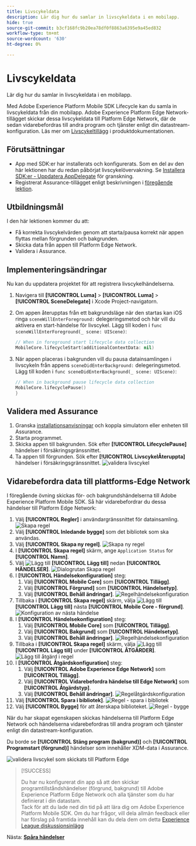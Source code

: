 ```yaml
---
title: Livscykeldata
description: Lär dig hur du samlar in livscykeldata i en mobilapp.
hide: true
source-git-commit: b3cf168fc9b20ea78df0f8863a6395e9a45ed832
workflow-type: tm+mt
source-wordcount: '630'
ht-degree: 0%

---
```


# Livscykeldata

Lär dig hur du samlar in livscykeldata i en mobilapp.

Med Adobe Experience Platform Mobile SDK Lifecycle kan du samla in livscykeldata från din mobilapp. Adobe Experience Platform Edge Network-tillägget skickar dessa livscykeldata till Platform Edge Network, där de sedan vidarebefordras till andra program och tjänster enligt din datastream-konfiguration. Läs mer om [Livscykeltillägg](https://developer.adobe.com/client-sdks/documentation/lifecycle-for-edge-network/) i produktdokumentationen.


## Förutsättningar

* App med SDK:er har installerats och konfigurerats. Som en del av den här lektionen har du redan påbörjat livscykelövervakning. Se [Installera SDK:er - Uppdatera AppDelegate](install-sdks.md#update-appdelegate) för granskning.
* Registrerat Assurance-tillägget enligt beskrivningen i [föregående lektion](install-sdks.md).

## Utbildningsmål

I den här lektionen kommer du att:

<!--
* Add lifecycle field group to the schema.
* -->
* Få korrekta livscykelvärden genom att starta/pausa korrekt när appen flyttas mellan förgrunden och bakgrunden.
* Skicka data från appen till Platform Edge Network.
* Validera i Assurance.

<!--
## Add lifecycle field group to schema

The Consumer Experience Event field group you added in the [previous lesson](create-schema.md) already contains the lifecycle fields, so you can skip this step. If you don't use Consumer Experience Event field group in your own app, you can add the lifecycle fields by doing the following:

1. Navigate to the schema interface as described in the [previous lesson](create-schema.md).
1. Open the **Luma Mobile App Event Schema** schema and select **[!UICONTROL Add]** next to Field groups.
    ![select add](assets/lifecycle-add.png)
1. In the search bar, enter "lifecycle".
1. Select the checkbox next to **[!UICONTROL AEP Mobile Lifecycle Details]**.
1. Select **[!UICONTROL Add field groups]**.
    ![add field group](assets/lifecycle-lifecycle-field-group.png)
1. Select **[!UICONTROL Save]**.
    ![save](assets/lifecycle-lifecycle-save.png)
-->

## Implementeringsändringar

Nu kan du uppdatera projektet för att registrera livscykelhändelserna.

1. Navigera till **[!UICONTROL Luma]** > **[!UICONTROL Luma]** > **[!UICONTROL SceneDelegate]** i Xcode Project-navigatorn.

1. Om appen återupptas från ett bakgrundsläge när den startas kan iOS ringa `sceneWillEnterForeground:` delegeringsmetod och här vill du aktivera en start-händelse för livscykel. Lägg till koden i `func sceneWillEnterForeground(_ scene: UIScene)`:

   ```swift
   // When in foreground start lifecycle data collection
   MobileCore.lifecycleStart(additionalContextData: nil)
   ```

1. När appen placeras i bakgrunden vill du pausa datainsamlingen i livscykeln från appens `sceneDidEnterBackground:` delegeringsmetod. Lägg till koden i  `func sceneDidEnterBackground(_ scene: UIScene)`:

   ```swift
   // When in background pause lifecycle data collection
   MobileCore.lifecyclePause()
   }
   ```

## Validera med Assurance

1. Granska [installationsanvisningar](assurance.md) och koppla simulatorn eller enheten till Assurance.
1. Starta programmet.
1. Skicka appen till bakgrunden. Sök efter **[!UICONTROL LifecyclePause]** händelser i försäkringsgränssnittet.
1. Ta appen till förgrunden. Sök efter **[!UICONTROL LivscykelÅteruppta]** händelser i försäkringsgränssnittet.
   ![validera livscykel](assets/lifecycle-lifecycle-assurance.png)


## Vidarebefordra data till plattforms-Edge Network

I föregående övning skickas för- och bakgrundshändelserna till Adobe Experience Platform Mobile SDK. Så här vidarebefordrar du dessa händelser till Platform Edge Network:

1. Välj **[!UICONTROL Regler]** i användargränssnittet för datainsamling.
   ![Skapa regel](assets/rule-create.png)
1. Välj **[!UICONTROL Inledande bygge]** som det bibliotek som ska användas.
1. Välj **[!UICONTROL Skapa ny regel]**.
   ![Skapa ny regel](assets/rules-create-new.png)
1. I **[!UICONTROL Skapa regel]** skärm, ange `Application Status` for **[!UICONTROL Namn]**.
1. Välj ![Lägg till](https://spectrum.adobe.com/static/icons/workflow_18/Smock_AddCircle_18_N.svg) **[!UICONTROL Lägg till]** nedan **[!UICONTROL HÄNDELSER]**.
   ![Dialogrutan Skapa regel](assets/rule-create-name.png)
1. I **[!UICONTROL Händelsekonfiguration]** steg:
   1. Välj **[!UICONTROL Mobile Core]** som **[!UICONTROL Tillägg]**.
   1. Välj **[!UICONTROL Förgrund]** som **[!UICONTROL Händelsetyp]**.
   1. Välj **[!UICONTROL Behåll ändringar]**.
      ![Regelhändelsekonfiguration](assets/rule-event-configuration.png)
1. Tillbaka i **[!UICONTROL Skapa regel]** skärm, välja ![Lägg till](https://spectrum.adobe.com/static/icons/workflow_18/Smock_AddCircle_18_N.svg) **[!UICONTROL Lägg till]** nästa **[!UICONTROL Mobile Core - förgrund]**.
   ![Konfiguration av nästa händelse](assets/rule-event-configuration-next.png)
1. I **[!UICONTROL Händelsekonfiguration]** steg:
   1. Välj **[!UICONTROL Mobile Core]** som **[!UICONTROL Tillägg]**.
   1. Välj **[!UICONTROL Bakgrund]** som **[!UICONTROL Händelsetyp]**.
   1. Välj **[!UICONTROL Behåll ändringar]**.
      ![Regelhändelsekonfiguration](assets/rule-event-configuration-background.png)
1. Tillbaka i **[!UICONTROL Skapa regel]** skärm, välja ![Lägg till](https://spectrum.adobe.com/static/icons/workflow_18/Smock_AddCircle_18_N.svg) **[!UICONTROL Lägg till]** under **[!UICONTROL ÅTGÄRDER]**.
   ![Lägg till åtgärd i regel](assets/rule-action-button.png)
1. I **[!UICONTROL Åtgärdskonfiguration]** steg:
   1. Välj **[!UICONTROL Adobe Experience Edge Network]** som **[!UICONTROL Tillägg]**.
   1. Välj **[!UICONTROL Vidarebefordra händelse till Edge Network]** som **[!UICONTROL Åtgärdstyp]**.
   1. Välj **[!UICONTROL Behåll ändringar]**.
      ![Regelåtgärdskonfiguration](assets/rule-action-configuration.png)
1. Välj **[!UICONTROL Spara i bibliotek]**.
   ![Regel - spara i bibliotek](assets/rule-save-to-library.png)
1. Välj **[!UICONTROL Bygge]** för att återskapa biblioteket.
   ![Regel - bygge](assets/rule-build.png)

När du har skapat egenskapen skickas händelserna till Platform Edge Network och händelserna vidarebefordras till andra program och tjänster enligt din datastream-konfiguration.

Du borde se **[!UICONTROL Stäng program (bakgrund)]** och **[!UICONTROL Programstart (förgrund)]** händelser som innehåller XDM-data i Assurance.

![validera livscykel som skickats till Platform Edge](assets/lifecycle-edge-assurance.png)

>[!SUCCESS]
>
>Du har nu konfigurerat din app så att den skickar programtillståndshändelser (förgrund, bakgrund) till Adobe Experience Platform Edge Network och alla tjänster som du har definierat i din datastam.<br>Tack för att du lade ned din tid på att lära dig om Adobe Experience Platform Mobile SDK. Om du har frågor, vill dela allmän feedback eller har förslag på framtida innehåll kan du dela dem om detta [Experience League diskussionsinlägg](https://experienceleaguecommunities.adobe.com/t5/adobe-experience-platform-launch/tutorial-discussion-implement-adobe-experience-cloud-in-mobile/td-p/443796)

Nästa: **[Spåra händelser](events.md)**
